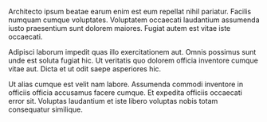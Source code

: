 Architecto ipsum beatae earum enim est eum repellat nihil pariatur. Facilis numquam cumque voluptates. Voluptatem occaecati laudantium assumenda iusto praesentium sunt dolorem maiores. Fugiat autem est vitae iste occaecati.
 Adipisci laborum impedit quas illo exercitationem aut. Omnis possimus sunt unde est soluta fugiat hic. Ut veritatis quo dolorem officia inventore cumque vitae aut. Dicta et ut odit saepe asperiores hic.
 Ut alias cumque est velit nam labore. Assumenda commodi inventore in officiis officia accusamus facere cumque. Et expedita officiis occaecati error sit. Voluptas laudantium et iste libero voluptas nobis totam consequatur similique.